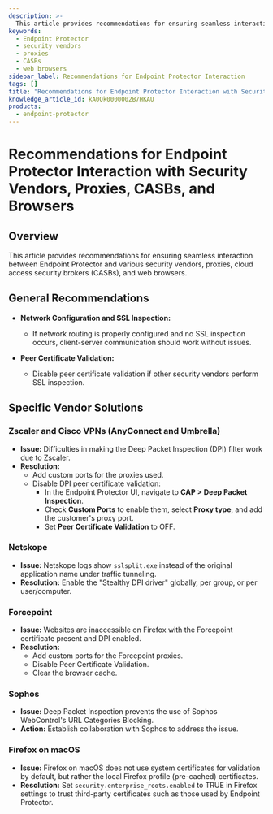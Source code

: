 ```yaml
---
description: >-
  This article provides recommendations for ensuring seamless interaction between Endpoint Protector and various security vendors, proxies, cloud access security brokers (CASBs), and web browsers.
keywords:
  - Endpoint Protector
  - security vendors
  - proxies
  - CASBs
  - web browsers
sidebar_label: Recommendations for Endpoint Protector Interaction
tags: []
title: "Recommendations for Endpoint Protector Interaction with Security Vendors, Proxies, CASBs, and Browsers"
knowledge_article_id: kA0Qk0000002B7HKAU
products:
  - endpoint-protector
---
```


# Recommendations for Endpoint Protector Interaction with Security Vendors, Proxies, CASBs, and Browsers

## Overview

This article provides recommendations for ensuring seamless interaction between Endpoint Protector and various security vendors, proxies, cloud access security brokers (CASBs), and web browsers.

## General Recommendations

- **Network Configuration and SSL Inspection:**
  - If network routing is properly configured and no SSL inspection occurs, client-server communication should work without issues.

- **Peer Certificate Validation:**
  - Disable peer certificate validation if other security vendors perform SSL inspection.

## Specific Vendor Solutions

### Zscaler and Cisco VPNs (AnyConnect and Umbrella)

- **Issue:** Difficulties in making the Deep Packet Inspection (DPI) filter work due to Zscaler.
- **Resolution:**
  - Add custom ports for the proxies used.
  - Disable DPI peer certificate validation:
    - In the Endpoint Protector UI, navigate to **CAP > Deep Packet Inspection**.
    - Check **Custom Ports** to enable them, select **Proxy type**, and add the customer's proxy port.
    - Set **Peer Certificate Validation** to OFF.

### Netskope

- **Issue:** Netskope logs show `sslsplit.exe` instead of the original application name under traffic tunneling.
- **Resolution:** Enable the "Stealthy DPI driver" globally, per group, or per user/computer.

### Forcepoint

- **Issue:** Websites are inaccessible on Firefox with the Forcepoint certificate present and DPI enabled.
- **Resolution:**
  - Add custom ports for the Forcepoint proxies.
  - Disable Peer Certificate Validation.
  - Clear the browser cache.

### Sophos

- **Issue:** Deep Packet Inspection prevents the use of Sophos WebControl's URL Categories Blocking.
- **Action:** Establish collaboration with Sophos to address the issue.

### Firefox on macOS

- **Issue:** Firefox on macOS does not use system certificates for validation by default, but rather the local Firefox profile (pre-cached) certificates.
- **Resolution:** Set `security.enterprise_roots.enabled` to TRUE in Firefox settings to trust third-party certificates such as those used by Endpoint Protector.